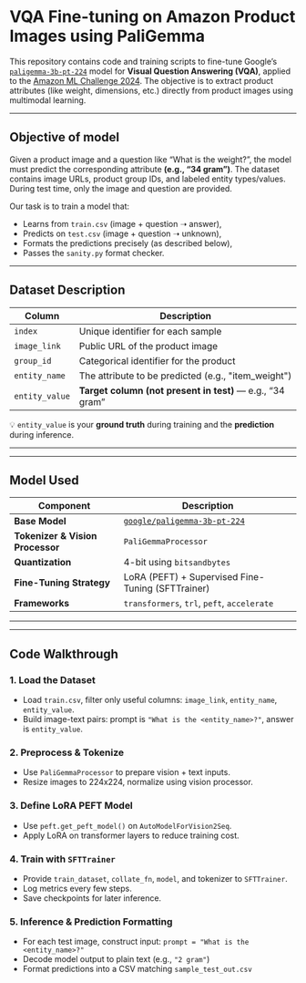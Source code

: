 # VQA Fine-tuning on Amazon Product Images using PaliGemma

This repository contains code and training scripts to fine-tune Google’s [`paligemma-3b-pt-224`](https://huggingface.co/google/paligemma-3b-pt-224) model for **Visual Question Answering (VQA)**, applied to the [Amazon ML Challenge 2024](https://www.kaggle.com/datasets/abhishekgautam12/amazon-ml-challenge-2024). The objective is to extract product attributes (like weight, dimensions, etc.) directly from product images using multimodal learning.

---

## Objective of model

Given a product image and a question like “What is the weight?”, the model must predict the corresponding attribute **(e.g., “34 gram”)**. The dataset contains image URLs, product group IDs, and labeled entity types/values. During test time, only the image and question are provided.

Our task is to train a model that:
- Learns from `train.csv` (image + question ➝ answer),
- Predicts on `test.csv` (image + question ➝ unknown),
- Formats the predictions precisely (as described below),
- Passes the `sanity.py` format checker.

---

## Dataset Description

| Column        | Description |
|---------------|-------------|
| `index`       | Unique identifier for each sample |
| `image_link`  | Public URL of the product image |
| `group_id`    | Categorical identifier for the product |
| `entity_name` | The attribute to be predicted (e.g., "item_weight") |
| `entity_value`| **Target column (not present in test)** — e.g., “34 gram” |

💡 `entity_value` is your **ground truth** during training and the **prediction** during inference.

---


---

## Model Used

| Component     | Description |
|---------------|-------------|
| **Base Model** | [`google/paligemma-3b-pt-224`](https://huggingface.co/google/paligemma-3b-pt-224) |
| **Tokenizer & Vision Processor** | `PaliGemmaProcessor` |
| **Quantization** | 4-bit using `bitsandbytes` |
| **Fine-Tuning Strategy** | LoRA (PEFT) + Supervised Fine-Tuning (SFTTrainer) |
| **Frameworks** | `transformers`, `trl`, `peft`, `accelerate` |

---


---

## Code Walkthrough

### 1. Load the Dataset

- Load `train.csv`, filter only useful columns: `image_link`, `entity_name`, `entity_value`.
- Build image-text pairs: prompt is `"What is the <entity_name>?"`, answer is `entity_value`.

### 2. Preprocess & Tokenize

- Use `PaliGemmaProcessor` to prepare vision + text inputs.
- Resize images to 224x224, normalize using vision processor.

### 3. Define LoRA PEFT Model

- Use `peft.get_peft_model()` on `AutoModelForVision2Seq`.
- Apply LoRA on transformer layers to reduce training cost.

### 4. Train with `SFTTrainer`

- Provide `train_dataset`, `collate_fn`, `model`, and tokenizer to `SFTTrainer`.
- Log metrics every few steps.
- Save checkpoints for later inference.

### 5. Inference & Prediction Formatting

- For each test image, construct input: `prompt = "What is the <entity_name>?"`
- Decode model output to plain text (e.g., `"2 gram"`)
- Format predictions into a CSV matching `sample_test_out.csv`





